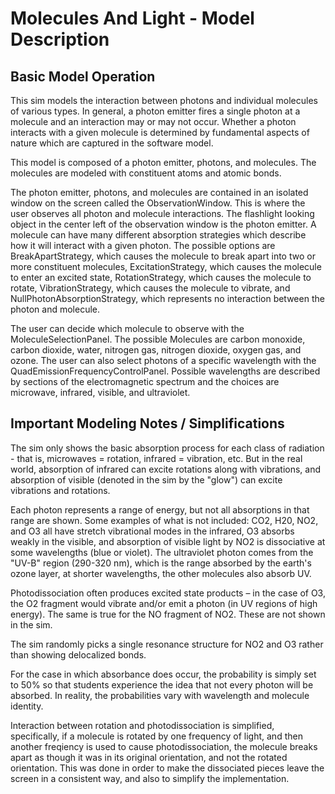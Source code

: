 # Molecules And Light - Model Description

## Basic Model Operation

This sim models the interaction between photons and individual molecules of various types. In general, a photon
emitter fires a single photon at a molecule and an interaction may or may not occur. Whether a photon interacts
with a given molecule is determined by fundamental aspects of nature which are captured in the software model.

This model is composed of a photon emitter, photons, and molecules. The molecules are modeled with constituent
atoms and atomic bonds.

The photon emitter, photons, and molecules are contained in an isolated window on the screen called the
ObservationWindow. This is where the user observes all photon and molecule interactions. The flashlight
looking object in the center left of the observation window is the photon emitter.
A molecule can have many different absorption strategies which describe how it will interact with a given
photon. The possible options are BreakApartStrategy, which causes the molecule to break apart into two or more
constituent molecules, ExcitationStrategy, which causes the molecule to enter an excited state,
RotationStrategy, which causes the molecule to rotate, VibrationStrategy, which causes the molecule to vibrate,
and NullPhotonAbsorptionStrategy, which represents no interaction between the photon and molecule.

The user can decide which molecule to observe with the MoleculeSelectionPanel. The possible Molecules are
carbon monoxide, carbon dioxide, water, nitrogen gas, nitrogen dioxide, oxygen gas, and ozone. The user can
also select photons of a specific wavelength with the QuadEmissionFrequencyControlPanel. Possible wavelengths
are described by sections of the electromagnetic spectrum and the choices are microwave, infrared, visible, and
ultraviolet.

## Important Modeling Notes / Simplifications

The sim only shows the basic absorption process for each class of radiation - that is, microwaves = rotation, infrared =
vibration, etc. But in the real world, absorption of infrared can excite rotations along with vibrations, and
absorption of visible (denoted in the sim by the "glow") can excite vibrations and rotations.

Each photon represents a range of energy, but not all absorptions in that range are shown. Some examples of what is not
included: CO2, H20, NO2, and O3 all have stretch vibrational modes in the infrared, O3 absorbs weakly in the visible,
and absorption of visible light by NO2 is dissociative at some wavelengths (blue or violet). The ultraviolet photon
comes from the "UV-B" region (290-320 nm), which is the range absorbed by the earth's ozone layer, at shorter
wavelengths, the other molecules also absorb UV.

Photodissociation often produces excited state products – in the case of O3, the O2 fragment would vibrate and/or emit a
photon (in UV regions of high energy). The same is true for the NO fragment of NO2. These are not shown in the sim.

The sim randomly picks a single resonance structure for NO2 and O3 rather than showing delocalized bonds.

For the case in which absorbance does occur, the probability is simply set to 50% so that students experience the idea
that not every photon will be absorbed. In reality, the probabilities vary with wavelength and molecule identity.

Interaction between rotation and photodissociation is simplified, specifically, if a molecule is rotated by one
frequency of light, and then another freqiency is used to cause photodissociation, the molecule breaks apart as though
it was in its original orientation, and not the rotated orientation. This was done in order to make the dissociated
pieces leave the screen in a consistent way, and also to simplify the implementation.
